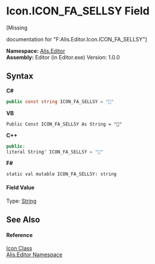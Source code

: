 # Icon.ICON_FA_SELLSY Field
 

\[Missing <summary> documentation for "F:Alis.Editor.Icon.ICON_FA_SELLSY"\]

**Namespace:**&nbsp;<a href="b150ade4-39de-a232-5f06-d3cdc1b2c538">Alis.Editor</a><br />**Assembly:**&nbsp;Editor (in Editor.exe) Version: 1.0.0

## Syntax

**C#**<br />
``` C#
public const string ICON_FA_SELLSY = ""
```

**VB**<br />
``` VB
Public Const ICON_FA_SELLSY As String = ""
```

**C++**<br />
``` C++
public:
literal String^ ICON_FA_SELLSY = ""
```

**F#**<br />
``` F#
static val mutable ICON_FA_SELLSY: string
```


#### Field Value
Type: <a href="https://docs.microsoft.com/dotnet/api/system.string" target="_blank">String</a>

## See Also


#### Reference
<a href="cc0f883c-67f8-f772-c6d7-a60b129f22a7">Icon Class</a><br /><a href="b150ade4-39de-a232-5f06-d3cdc1b2c538">Alis.Editor Namespace</a><br />